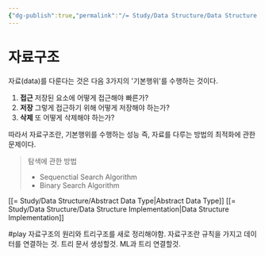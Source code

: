 ```yaml
---
{"dg-publish":true,"permalink":"/= Study/Data Structure/Data Structure INTRO_/","created":"2023-12-07T02:56:47.000+09:00","updated":"2023-12-07T02:56:47.000+09:00"}
---
```


# 자료구조

자료(data)를 다룬다는 것은 다음 3가지의 '기본행위'를 수행하는 것이다.

1. **접근**
저장된 요소에 어떻게 접근해야 빠른가?
2. **저장**
그렇게 접근하기 위해 어떻게 저장해야 하는가?
3. **삭제**
또 어떻게 삭제해야 하는가?

따라서 자료구조란, 기본행위를 수행하는 성능 즉, 자료를 다루는 방법의 최적화에 관한 문제이다.

>탐색에 관한 방법
>- Sequenctial Search Algorithm
>- Binary Search Algorithm


[[= Study/Data Structure/Abstract Data Type\|Abstract Data Type]]
[[= Study/Data Structure/Data Structure Implementation\|Data Structure Implementation]]

#play 자료구조의 원리와 트리구조를 새로 정리해야함. 자료구조란 규칙을 가지고 데이터를 연결하는 것. 트리 문서 생성할것. ML과 트리 연결할것.